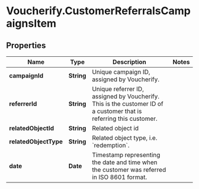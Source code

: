 # Voucherify.CustomerReferralsCampaignsItem

## Properties

Name | Type | Description | Notes
------------ | ------------- | ------------- | -------------
**campaignId** | **String** | Unique campaign ID, assigned by Voucherify. | 
**referrerId** | **String** | Unique referrer ID, assigned by Voucherify. This is the customer ID of a customer that is referring this customer. | 
**relatedObjectId** | **String** | Related object id | 
**relatedObjectType** | **String** | Related object type, i.e. &#x60;redemption&#x60;. | 
**date** | **Date** | Timestamp representing the date and time when the customer was referred in ISO 8601 format. | 


